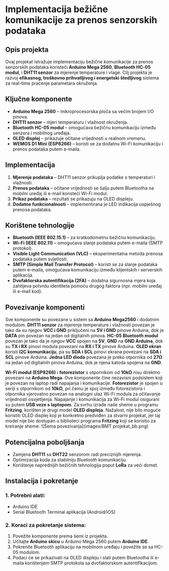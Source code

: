 # Implementacija bežične komunikacije za prenos senzorskih podataka

## Opis projekta
Ovaj projekat istražuje implementaciju bežične komunikacije za prenos senzorskih podataka koristeći **Arduino Mega 2560**, **Bluetooth HC-05 modul**, i **DHT11 senzor** za mjerenje temperature i vlage. Cilj projekta je razvoj **efikasnog, troškovno prihvatljivog i energetski štedljivog** sistema za real-time praćenje parametara okruženja.

## Ključne komponente
- **Arduino Mega 2560** – mikroprocesorska ploča sa većim brojem I/O pinova.
- **DHT11 senzor** – mjeri temperaturu i vlažnost okruženja.
- **Bluetooth HC-05 modul** – omogućava bežičnu komunikaciju između senzora i mobilnog uređaja.
- **OLED displej** – prikazuje očitane vrijednosti u realnom vremenu.
- **WEMOS D1 Mini (ESP8266)** – koristi se za dodatnu Wi-Fi komunikaciju i prenos podataka putem e-maila.

## Implementacija
1. **Mjerenje podataka** – DHT11 senzor prikuplja podatke o temperaturi i vlažnosti.
2. **Prenos podataka** – očitane vrijednosti se šalju putem Bluetootha na mobilni uređaj ili e-mail koristeći Wi-Fi modul.
3. **Prikaz podataka** – rezultati se prikazuju na OLED displeju.
4. **Dodatne funkcionalnosti** – implementirana je LED indikacija uspješnog prenosa podataka.

## Korištene tehnologije
- **Bluetooth (IEEE 802.15.1)** – za kratkodometnu bežičnu komunikaciju.
- **Wi-Fi (IEEE 802.11)** – omogućava slanje podataka putem e-maila (SMTP protokol).
- **Visible Light Communication (VLC)** – eksperimentalna metoda prenosa podataka putem svjetlosti.
- **SMTP (Simple Mail Transfer Protocol)** – koristi se za slanje podataka putem e-maila, omogućava komunikaciju između klijentskih i serverskih aplikacija.
- **Dvofaktorska autentifikacija (2FA)** – dodatna sigurnosna mjera koja zahtijeva potvrdu identiteta pomoću drugog faktora (npr. mobilni uređaj ili e-mail kod).

## Povezivanje komponenti
Sve komponente su povezane u sistem sa **Arduino Mega2560** i dodatnim modulom. **DHT11 senzor** za mjerenje temperature i vlažnosti povezan je tako da su njegov **VCC i GND** priključeni na **5V i GND** pinove Arduina, dok je **DATA** pin povezan na jedan od digitalnih pinova. **HC-05 Bluetooth modul** povezan je tako da je njegov **VCC** spojen na **5V**, **GND** na **GND Arduina**, dok su **TX i RX** pinovi modula povezani na **RX i TX** pinove Arduina. **OLED ekran** koristi **I2C komunikaciju**, pa su **SDA i SCL** pinovi ekrana povezani na **SDA i SCL** pinove Arduina. **Jedna LED dioda** povezana je preko otpornika od **27Ω** na jedan od digitalnih pinova Arduina, dok je njena katoda spojena na **GND**.

**Wi-Fi modul (ESP8266)** i **fotorezistor** s otpornikom od **10kΩ** nisu direktno povezani na **Arduino Mega**. Ove komponente čine nezavisni podsistem koji je povezan na laptop radi napajanja i komunikacije. **Fotorezistor** je spojen u seriji s otpornikom od **10kΩ**, pri čemu je spoj između fotorezistora i otpornika vjerovatno povezan na analogni ulaz Wi-Fi modula za očitavanje vrijednosti osvjetljenja. Napajanje i komunikacija za Wi-Fi modul osigurani su putem **USB veze s laptopom**. Za svrhu izrade naše sheme u programu **Fritzing**, korišten je drugi model **OLED displeja**. Nažalost, nije bilo moguće koristiti OLED displej koji je konkretno predviđen za stvarni projekat, jer taj model nije bio dostupan u biblioteci programa **Fritzing** koji se koristio za kreiranje sheme.
![Šema povezivanja](images/BMT projekat_bb.png)


## Potencijalna poboljšanja
- Zamjena **DHT11** sa **DHT22** senzorom radi preciznijih mjerenja.
- Optimizacija koda za stabilniju Bluetooth komunikaciju.
- Korištenje naprednijih bežičnih tehnologija poput **LoRa** za veći domet.

## Instalacija i pokretanje
### 1. Potrebni alati:
- Arduino IDE
- Serial Bluetooth Terminal aplikacija (Android/iOS)

### 2. Koraci za pokretanje sistema:
1. Povežite komponente prema šemi iz projekta.
2. Učitajte **Arduino skicu** u Arduino Mega 2560 putem **Arduino IDE**.
3. Pokrenite Bluetooth aplikaciju na mobilnom uređaju i povežite se sa HC-05 modulom.
4. Podaci će se prikazivati na OLED displeju i slati putem Bluetootha ili e-maila korištenjem SMTP protokola sa dvofaktorskom autentifikacijom.
